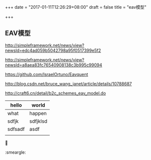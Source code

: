 +++
date = "2017-01-11T12:26:29+08:00"
draft = false
title = "eav模型"

+++

## EAV模型 ##

http://simpleframework.net/news/view?newsId=edc4ad059b5042798a95f0517399e5f2

http://simpleframework.net/news/view?newsId=a8aea83fc76540908138c3b995c99094

https://github.com/IsraelOrtuno/Eavquent


http://blog.csdn.net/bruce_wang_janet/article/details/10788687

http://craft6.cn/detail/b2c_schemes_eav_model.do


| hello   | world    |
|---------|----------|
| what    | happen   |
| sdfjk   | sdfjklsd |
| sdfsadf | asdf     |
|         |          |

:clap:

:smeargle:
